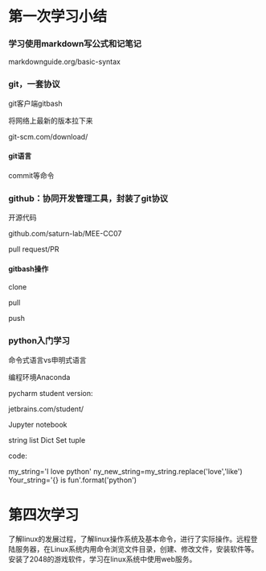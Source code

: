 # 第一次学习小结

### 学习使用markdown写公式和记笔记
markdownguide.org/basic-syntax

### git，一套协议

git客户端gitbash

将网络上最新的版本拉下来

git-scm.com/download/

#### git语言

commit等命令

### github：协同开发管理工具，封装了git协议

开源代码

github.com/saturn-lab/MEE-CC07

pull request/PR

#### gitbash操作

clone

pull

push

### python入门学习

命令式语言vs申明式语言

编程环境Anaconda

pycharm student version:

jetbrains.com/student/

Jupyter notebook

string list Dict Set tuple

code:

my_string='I love python'
ny_new_string=my_string.replace('love','like')
Your_string='{} is fun'.format('python')



# 第四次学习

​    了解linux的发展过程，了解linux操作系统及基本命令，进行了实际操作。远程登陆服务器，在Linux系统内用命令浏览文件目录，创建、修改文件，安装软件等。安装了2048的游戏软件，学习在linux系统中使用web服务。

